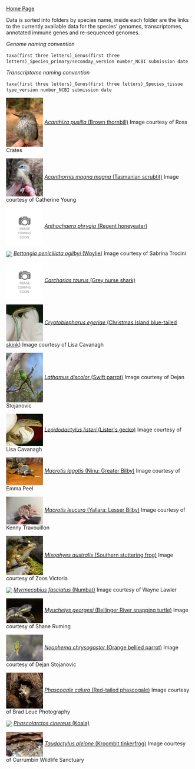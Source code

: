 [Home Page](index.md)

Data is sorted into folders by species name, inside each folder are the links to the currently available data for the species' genomes, transcriptomes, annotated immune genes and re-sequenced genomes.</font>

*Genome naming convention*
```
taxa(first three letters)_Genus(first three letters)_Species_primary/seconday_version number_NCBI submission date
```

*Transcriptome naming convention*
```
taxa(first three letters)_Genus(first three letters)_Species_tissue type_version number_NCBI submission date
```

<img src = "images/Acanthiza_pusilla_magnirostris.jpg" width = 100 align = "center">  [*Acanthiza pusilla* (Brown thornbill)](./species/Acanthiza_pusilla.md) Image courtesy of Ross Crates

<img src = "images/Acanthornis_magnus_greenianus.jpg" width = 100 align = "center">  [*Acanthornis magna magna* (Tasmanian scrubtit)](./species/Acanthornis_magna_greeniana.md) Image courtesy of Catherine Young

<img src = "images/Image-Coming-Soon.png" width = 100 align = "center">  [*Anthochaera phrygia* (Regent honeyeater)](./species/Anthochaera_phrygia.md)

<img src = "images/Bettongia_pencillata.jpg" width = 100 align = "center">  [*Bettongia penicillata ogilbyi* (Woylie)](./species/Bettongia_penicillata_ogilbyi.md)
Image courtesy of Sabrina Trocini

<img src = "images/Image-Coming-Soon.png" width = 100 align = "center">  [*Carcharias taurus* (Grey nurse shark)](./species/Carcharias_taurus.md)

<img src = "images/Cryptoblepharus_egeriae.jpg" width = 100 align = "center">  [*Cryptoblepharus egeriae* (Christmas Island blue-tailed skink)](./species/Cryptoblepharus_egeriae.md) Image courtesy of Lisa Cavanagh

<img src = "images/Lathamus_discolor.jpg" width = 100 align = "center">  [*Lathamus discolor* (Swift parrot)](./species/Lathamus_discolor.md) Image courtesy of Dejan Stojanovic

<img src = "images/Lepidodactylus_listeri.jpg" width = 100 align = "center">  [*Lepidodactylus listeri* (Lister's gecko)](./species/Lepidodactylus_listeri.md) Image courtesy of Lisa Cavanagh

<img src = "images/Macrotis_lagotis.jpg" width = 100 align = "center">  [*Macrotis lagotis* (Ninu: Greater Bilby)](./species/Macrotis_lagotis.md) Image courtesy of Emma Peel

<img src = "images/Macrotis_leucura.jpg" width = 100 align = "center">  [*Macrotis leucura* (Yallara: Lesser Bilby)](./species/Macrotis_leucura.md) Image courtesy of Kenny Travouillon

<img src = "images/Mixophyes_australis.jpg" width = 100 align = "center">  [*Mixophyes australis* (Southern stuttering frog)](./species/Mixophyes_australis.md) Image courtesy of Zoos Victoria

<img src = "images/Myrmecobius_fasciatus.jpg" width = 100 align = "center">  [*Myrmecobius fasciatus* (Numbat)](./species/Myrmecobius_fasciatus.md) Image courtesy of Wayne Lawler

<img src = "images/Myuchelys_georgesi.jpg" width = 100 align = "center">  [*Myuchelys georgesi* (Bellinger River snapping turtle)](./species/Myuchelys_georgesi.md) Image courtesy of Shane Ruming

<img src = "images/Neophema_chrysogaster.JPG" width = 100 align = "center">  [*Neophema chrysogaster* (Orange bellied parrot)](./species/Neophema_chrysogaster.md) Image courtesy of Dejan Stojanovic

<img src = "images/Phascogale calura.jpg" width = 100 align = "center">  [*Phascogale calura* (Red-tailed phascogale)](./species/Phascogale_calura.md) Image courtesy of Brad Leue Photography

<img src = "images/Phascolartus_cinereus.jpg" width = 100 align = "center">  [*Phascolarctos cinereus* (Koala)](./species/Phascolarctos_cinereus.md)

<img src = "images/Taudactylus_pleione.jpg" width = 100 align = "center">  [*Taudactylus pleione* (Kroombit tinkerfrog)](./species/Taudactylus_pleione.md) Image courtesy of Currumbin Wildlife Sanctuary


